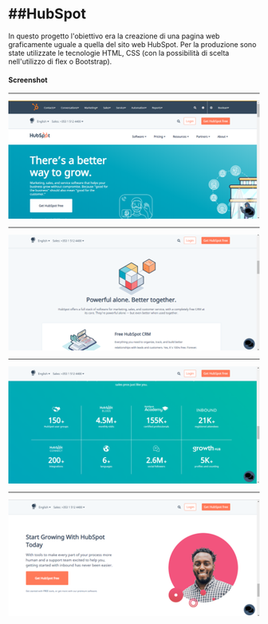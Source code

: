 <h1> ##HubSpot</h1>

In questo progetto l'obiettivo era la creazione di una pagina web graficamente uguale a quella del sito web HubSpot.
Per la produzione sono state utilizzate le tecnologie HTML, CSS (con la possibilità di scelta nell'utilizzo di flex o Bootstrap).

<h4> Screenshot </h4>

<hr></hr>

![](scr_hub.png) 

<hr></hr>

![](scr_hub1.png) 

<hr></hr>

![](scr_hub2.png) 

<hr></hr>

![](scr_hub3.png) 

